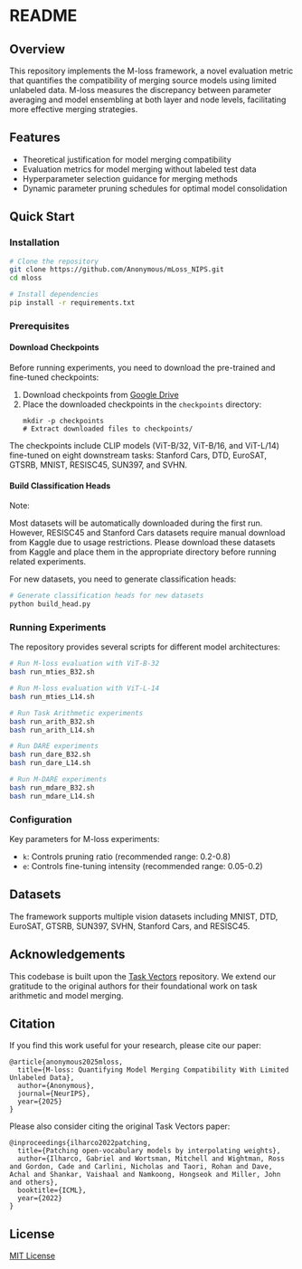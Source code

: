 # README

## Overview

This repository implements the M-loss framework, a novel evaluation metric that quantifies the compatibility of merging source models using limited unlabeled data. M-loss measures the discrepancy between parameter averaging and model ensembling at both layer and node levels, facilitating more effective merging strategies.

## Features

- Theoretical justification for model merging compatibility
- Evaluation metrics for model merging without labeled test data
- Hyperparameter selection guidance for merging methods
- Dynamic parameter pruning schedules for optimal model consolidation

## Quick Start

### Installation

```bash
# Clone the repository
git clone https://github.com/Anonymous/mLoss_NIPS.git
cd mloss

# Install dependencies
pip install -r requirements.txt
```

### Prerequisites

#### Download Checkpoints

Before running experiments, you need to download the pre-trained and fine-tuned checkpoints:

1. Download checkpoints from [Google Drive](https://drive.google.com/drive/folders/1u_Tva6x0p6oxu5Eo0ZZsf-520Cc_3MKw?usp=share_link)
2. Place the downloaded checkpoints in the `checkpoints` directory:
   ```
   mkdir -p checkpoints
   # Extract downloaded files to checkpoints/
   ```

The checkpoints include CLIP models (ViT-B/32, ViT-B/16, and ViT-L/14) fine-tuned on eight downstream tasks: Stanford Cars, DTD, EuroSAT, GTSRB, MNIST, RESISC45, SUN397, and SVHN.

#### Build Classification Heads
Note:

Most datasets will be automatically downloaded during the first run. However, RESISC45 and Stanford Cars datasets require manual download from Kaggle due to usage restrictions. Please download these datasets from Kaggle and place them in the appropriate directory before running related experiments.

For new datasets, you need to generate classification heads:

```bash
# Generate classification heads for new datasets
python build_head.py 
```

### Running Experiments

The repository provides several scripts for different model architectures:

```bash
# Run M-loss evaluation with ViT-B-32
bash run_mties_B32.sh

# Run M-loss evaluation with ViT-L-14
bash run_mties_L14.sh

# Run Task Arithmetic experiments
bash run_arith_B32.sh
bash run_arith_L14.sh

# Run DARE experiments
bash run_dare_B32.sh
bash run_dare_L14.sh

# Run M-DARE experiments
bash run_mdare_B32.sh
bash run_mdare_L14.sh
```

### Configuration

Key parameters for M-loss experiments:
- `k`: Controls pruning ratio (recommended range: 0.2-0.8)
- `e`: Controls fine-tuning intensity (recommended range: 0.05-0.2)

## Datasets

The framework supports multiple vision datasets including MNIST, DTD, EuroSAT, GTSRB, SUN397, SVHN, Stanford Cars, and RESISC45.

## Acknowledgements

This codebase is built upon the [Task Vectors](https://github.com/mlfoundations/task_vectors) repository. We extend our gratitude to the original authors for their foundational work on task arithmetic and model merging.

## Citation

If you find this work useful for your research, please cite our paper:

```
@article{anonymous2025mloss,
  title={M-loss: Quantifying Model Merging Compatibility With Limited Unlabeled Data},
  author={Anonymous},
  journal={NeurIPS},
  year={2025}
}
```

Please also consider citing the original Task Vectors paper:

```
@inproceedings{ilharco2022patching,
  title={Patching open-vocabulary models by interpolating weights},
  author={Ilharco, Gabriel and Wortsman, Mitchell and Wightman, Ross and Gordon, Cade and Carlini, Nicholas and Taori, Rohan and Dave, Achal and Shankar, Vaishaal and Namkoong, Hongseok and Miller, John and others},
  booktitle={ICML},
  year={2022}
}
```

## License

[MIT License](LICENSE)
